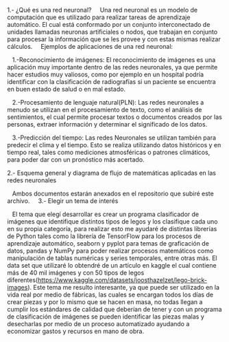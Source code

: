 1.- ¿Qué es una red neuronal?
    Una red neuronal es un modelo de computación que es utilizado para realizar tareas de aprendizaje automático. El cual está conformado por un conjunto interconectado de unidades llamadas neuronas artificiales o nodos, que trabajan en conjunto para procesar la información que se les provee y con estas mismas realizar cálculos. 
    
Ejemplos de aplicaciones de una red neuronal:

   1.-Reconocimiento de imágenes: El reconocimiento de imágenes es una aplicación muy importante dentro de las redes neuronales, ya que permite hacer estudios muy valiosos, como por ejemplo en un hospital podría identificar con la clasificación de radiografías si un paciente se encuentra en buen estado de salud o en mal estado.

   2.-Procesamiento de lenguaje natural(PLN): Las redes neuronales a menudo se utilizan en el procesamiento de texto, como el análisis de sentimientos, el cual permite procesar textos o documentos creados por las personas, extraer información y determinar el significado de los datos.

   3.-Predicción del tiempo: Las redes Neuronales se utilizan también para predecir el clima y el tiempo. Esto se realiza utilizando datos históricos y en tiempo real, tales como mediciones atmosféricas o patrones climáticos, para poder dar con un pronóstico más acertado.
    

2.- Esquema general y diagrama de flujo de matemáticas aplicadas en las redes neuronales

   Ambos documentos estarán anexados en el repositorio que subiré este archivo.
    
3.- Elegir un tema de interés

   El tema que elegí desarrollar es crear un programa clasificador de imágenes que identifique distintos tipos de legos y los clasifique cada uno en su propia categoría, para realizar esto me ayudaré de distintas librerías de Python tales como la librería de TensorFlow para los procesos de aprendizaje automático, seaborn y pyplot para temas de graficación de datos, pandas y NumPy para poder realizar procesos matemáticos como manipulación de tablas numéricas y series temporales, entre otras más. El data set que utilizaré lo obtendré de un artículo en kaggle el cual contiene más de 40 mil imágenes y con 50 tipos de legos diferentes(https://www.kaggle.com/datasets/joosthazelzet/lego-brick-images). Este tema me resulto interesante, ya que puede ser utilizado en la vida real por medio de fábricas, las cuales se encargan todos los días de crear piezas y por lo mismo que se hacen en masa, no todas llegan a cumplir los estándares de calidad que deberían de tener y con un programa de clasificación de imágenes se pueden identificar las piezas malas y desecharlas por medio de un proceso automatizado ayudando a economizar gastos y recursos en mano de obra.
